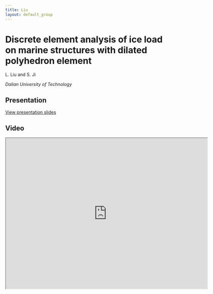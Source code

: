 ```yaml
---
title: Liu
layout: default_group
---
```

# Discrete element analysis of ice load on marine structures with dilated polyhedron element
L. Liu and S. Ji
                
<i>Dalian University of Technology</i>

## Presentation
<p><a href="https://drive.google.com/file/d/1Hx5JvS69uEQaMHd0Fuz6hnVSa9ef_hLB/view?usp=sharing">View presentation slides</a></p>

## Video
<iframe src="https://drive.google.com/file/d/14NSeW6viLdgC2U5tVgiOGYu1m-yvhnAC/preview" width="640" height="480"></iframe>
